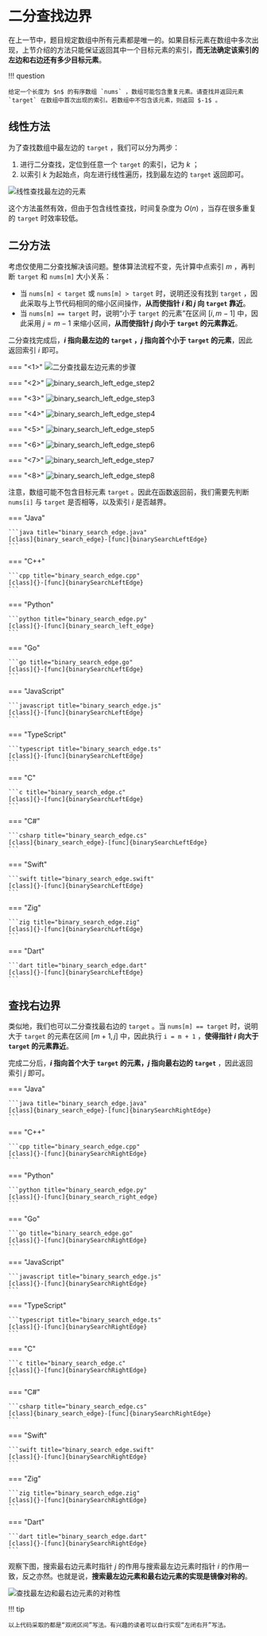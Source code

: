 # 二分查找边界

在上一节中，题目规定数组中所有元素都是唯一的。如果目标元素在数组中多次出现，上节介绍的方法只能保证返回其中一个目标元素的索引，**而无法确定该索引的左边和右边还有多少目标元素**。

!!! question

    给定一个长度为 $n$ 的有序数组 `nums` ，数组可能包含重复元素。请查找并返回元素 `target` 在数组中首次出现的索引。若数组中不包含该元素，则返回 $-1$ 。

## 线性方法

为了查找数组中最左边的 `target` ，我们可以分为两步：

1. 进行二分查找，定位到任意一个 `target` 的索引，记为 $k$ ；
2. 以索引 $k$ 为起始点，向左进行线性遍历，找到最左边的 `target` 返回即可。

![线性查找最左边的元素](binary_search_edge.assets/binary_search_left_edge_naive.png)

这个方法虽然有效，但由于包含线性查找，时间复杂度为 $O(n)$ ，当存在很多重复的 `target` 时效率较低。

## 二分方法

考虑仅使用二分查找解决该问题。整体算法流程不变，先计算中点索引 $m$ ，再判断 `target` 和 `nums[m]` 大小关系：

- 当 `nums[m] < target` 或 `nums[m] > target` 时，说明还没有找到 `target` ，因此采取与上节代码相同的缩小区间操作，**从而使指针 $i$ 和 $j$ 向 `target` 靠近**。
- 当 `nums[m] == target` 时，说明“小于 `target` 的元素”在区间 $[i, m - 1]$ 中，因此采用 $j = m - 1$ 来缩小区间，**从而使指针 $j$ 向小于 `target` 的元素靠近**。

二分查找完成后，**$i$ 指向最左边的 `target` ，$j$ 指向首个小于 `target` 的元素**，因此返回索引 $i$ 即可。

=== "<1>"
    ![二分查找最左边元素的步骤](binary_search_edge.assets/binary_search_left_edge_step1.png)

=== "<2>"
    ![binary_search_left_edge_step2](binary_search_edge.assets/binary_search_left_edge_step2.png)

=== "<3>"
    ![binary_search_left_edge_step3](binary_search_edge.assets/binary_search_left_edge_step3.png)

=== "<4>"
    ![binary_search_left_edge_step4](binary_search_edge.assets/binary_search_left_edge_step4.png)

=== "<5>"
    ![binary_search_left_edge_step5](binary_search_edge.assets/binary_search_left_edge_step5.png)

=== "<6>"
    ![binary_search_left_edge_step6](binary_search_edge.assets/binary_search_left_edge_step6.png)

=== "<7>"
    ![binary_search_left_edge_step7](binary_search_edge.assets/binary_search_left_edge_step7.png)

=== "<8>"
    ![binary_search_left_edge_step8](binary_search_edge.assets/binary_search_left_edge_step8.png)

注意，数组可能不包含目标元素 `target` 。因此在函数返回前，我们需要先判断 `nums[i]` 与 `target` 是否相等，以及索引 $i$ 是否越界。

=== "Java"

    ```java title="binary_search_edge.java"
    [class]{binary_search_edge}-[func]{binarySearchLeftEdge}
    ```

=== "C++"

    ```cpp title="binary_search_edge.cpp"
    [class]{}-[func]{binarySearchLeftEdge}
    ```

=== "Python"

    ```python title="binary_search_edge.py"
    [class]{}-[func]{binary_search_left_edge}
    ```

=== "Go"

    ```go title="binary_search_edge.go"
    [class]{}-[func]{binarySearchLeftEdge}
    ```

=== "JavaScript"

    ```javascript title="binary_search_edge.js"
    [class]{}-[func]{binarySearchLeftEdge}
    ```

=== "TypeScript"

    ```typescript title="binary_search_edge.ts"
    [class]{}-[func]{binarySearchLeftEdge}
    ```

=== "C"

    ```c title="binary_search_edge.c"
    [class]{}-[func]{binarySearchLeftEdge}
    ```

=== "C#"

    ```csharp title="binary_search_edge.cs"
    [class]{binary_search_edge}-[func]{binarySearchLeftEdge}
    ```

=== "Swift"

    ```swift title="binary_search_edge.swift"
    [class]{}-[func]{binarySearchLeftEdge}
    ```

=== "Zig"

    ```zig title="binary_search_edge.zig"
    [class]{}-[func]{binarySearchLeftEdge}
    ```

=== "Dart"

    ```dart title="binary_search_edge.dart"
    [class]{}-[func]{binarySearchLeftEdge}
    ```

## 查找右边界

类似地，我们也可以二分查找最右边的 `target` 。当 `nums[m] == target` 时，说明大于 `target` 的元素在区间 $[m + 1, j]$ 中，因此执行 `i = m + 1` ，**使得指针 $i$ 向大于 `target` 的元素靠近**。

完成二分后，**$i$ 指向首个大于 `target` 的元素，$j$ 指向最右边的 `target`** ，因此返回索引 $j$ 即可。

=== "Java"

    ```java title="binary_search_edge.java"
    [class]{binary_search_edge}-[func]{binarySearchRightEdge}
    ```

=== "C++"

    ```cpp title="binary_search_edge.cpp"
    [class]{}-[func]{binarySearchRightEdge}
    ```

=== "Python"

    ```python title="binary_search_edge.py"
    [class]{}-[func]{binary_search_right_edge}
    ```

=== "Go"

    ```go title="binary_search_edge.go"
    [class]{}-[func]{binarySearchRightEdge}
    ```

=== "JavaScript"

    ```javascript title="binary_search_edge.js"
    [class]{}-[func]{binarySearchRightEdge}
    ```

=== "TypeScript"

    ```typescript title="binary_search_edge.ts"
    [class]{}-[func]{binarySearchRightEdge}
    ```

=== "C"

    ```c title="binary_search_edge.c"
    [class]{}-[func]{binarySearchRightEdge}
    ```

=== "C#"

    ```csharp title="binary_search_edge.cs"
    [class]{binary_search_edge}-[func]{binarySearchRightEdge}
    ```

=== "Swift"

    ```swift title="binary_search_edge.swift"
    [class]{}-[func]{binarySearchRightEdge}
    ```

=== "Zig"

    ```zig title="binary_search_edge.zig"
    [class]{}-[func]{binarySearchRightEdge}
    ```

=== "Dart"

    ```dart title="binary_search_edge.dart"
    [class]{}-[func]{binarySearchRightEdge}
    ```

观察下图，搜索最右边元素时指针 $j$ 的作用与搜索最左边元素时指针 $i$ 的作用一致，反之亦然。也就是说，**搜索最左边元素和最右边元素的实现是镜像对称的**。

![查找最左边和最右边元素的对称性](binary_search_edge.assets/binary_search_left_right_edge.png)

!!! tip

    以上代码采取的都是“双闭区间”写法。有兴趣的读者可以自行实现“左闭右开”写法。

